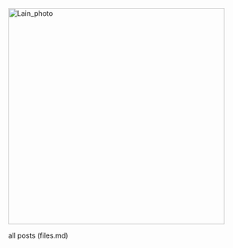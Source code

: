 <img width="438" alt="Lain_photo" src="https://github.com/lains-goodbye/lains-goodbye.github.io/assets/166209434/0f79624a-5613-4879-9eab-c51de0e03761">

all posts (files.md)
